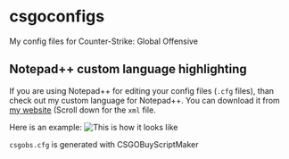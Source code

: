csgoconfigs
===========

My config files for Counter-Strike: Global Offensive


Notepad++ custom language highlighting 
-------------

If you are using Notepad++ for editing your config files (`.cfg` files), than check out my custom language for Notepad++.
You can download it from [my website](http://jimmorrison723.hu/egyebek/cfg-notepad-hoz/)
(Scroll down for the `xml` file.

Here is an example:
![This is how it looks like](http://jimmorrison723.hu/downloads/pictures/cfg.PNG)

`csgobs.cfg` is generated with CSGOBuyScriptMaker
